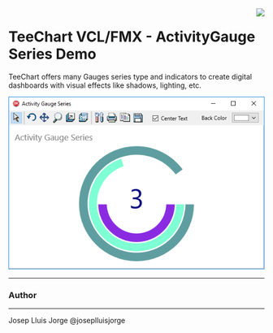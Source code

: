 
<a href="https://www.steema.com/product/vcl">
<img align="right" src="https://www.steema.com/img/logos/teechart_vcl.png">
</a>

TeeChart VCL/FMX - ActivityGauge Series Demo
========================================

TeeChart offers many Gauges series type and indicators to create digital dashboards with visual effects like shadows, lighting, etc.


<img src="Screenshots/ActivityGaugeSeries.png" alt="TeeChart FireMonkey ActivityGauge Series"/>


------
### Author
------
Josep Lluis Jorge
@joseplluisjorge
